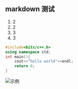 ## markdown 测试
1. 2
2. 2
3. 3
4. 3

```cpp
#include<bits/c++.h>
using namespace std;
int main(){
    cout<<"hello world"<<endl;
    return 0;
}
```
![示例](https://gchat.qpic.cn/gchatpic_new/806371830/3945172934-2491060618-2F3EC51DC4494322EDA87F48348C32E5/0?term=255&is_origin=1)